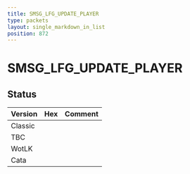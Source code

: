 ```yaml
---
title: SMSG_LFG_UPDATE_PLAYER
type: packets
layout: single_markdown_in_list
position: 872
---
```


# SMSG_LFG_UPDATE_PLAYER

## Status

Version | Hex | Comment
---------- | ---------- | ---------- 
Classic |  |  
TBC |  |  
WotLK |  |  
Cata |  |  
